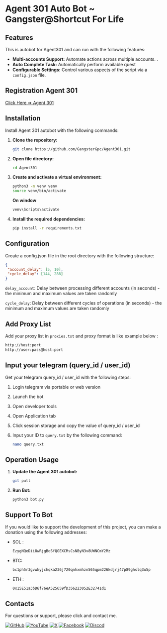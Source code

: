 # Agent 301 Auto Bot ~ Gangster@Shortcut For Life

## Features

This is autobot for Agent301 and can run with the following features:
- **Multi-accounts Support:** Automate actions across multiple accounts. .
- **Auto Complete Task:** Automatically perform available quest
- **Configurable Settings:** Control various aspects of the script via a `config.json` file.


## Registration Agent 301

 [Click Here => Agent 301](https://t.me/Agent301Bot/app?startapp=onetime6763203038)

## Installation

Install Agent 301 autobot  with the following commands:

1. **Clone the repository:**

   ```bash
   git clone https://github.com/GangsterGpc/Agent301.git
   ```

2. **Open file directory:**

   ```bash
   cd Agent301
   ```
3. **Create and activate a virtual environment:**
    ```bash
   python3 -m venv venv
   source venv/bin/activate
   ```
   **On window** 
   ```bash
   venv\Scripts\activate
   ```
4. **Install the required dependencies:**
   ```bash
   pip install -r requirements.txt
   ```
## Configuration
Create a config.json file in the root directory with the following structure:
   ```json
{
    "account_delay": [5, 10],
    "cycle_delay": [144, 288]
}
   ```
`delay_account`: Delay between processing different accounts (in seconds) - the minimum and maximum values are taken randomly

`cycle_delay`: Delay between different cycles of operations (in seconds) - the minimum and maximum values are taken randomly

## Add Proxy List

Add your proxy list in `proxies.txt` and proxy format is like example below :
```bash
http://host:port
http://user:pass@host:port
```
## Input your telegram (query_id / user_id)

Get your telegram query_id / user_id with the following steps:
1. Login telegram via portable or web version
2. Launch the bot
3. Open developer tools 
4. Open Application tab
5. Click session storage and copy the value of query_id / user_id
6. Input your ID to ` query.txt ` by the following command:

   ```bash
   nano query.txt
   ```

## Operation Usage
1. **Update the Agent 301 autobot:**
   ```bash
   git pull 
   ```
2. **Run Bot:**   

   ```bash
   python3 bot.py
   ```


## Support To Bot
If you would like to support the development of this project, you can make a donation using the following addresses:

-  SOL : 
   ```bash
   EzygNQeDii8wRjgBoSfQGEXCMsCsNByN3v8UWNCmY2Mz
   ```
-  BTC: 
   ```bash
   bc1ph5r3gvwkyjchqka236j720qnhxmhzn565qpm226kdjrj47p89ghslq3u5p
   ```
-  ETH : 
   ```bash
   0x15E51a3bD6f76eA525659fD356223052E32741d1
   ```

## Contacts
For questions or support, please click and contact me.

[![GitHub](https://img.icons8.com/color/96/github--v1.png)](https://github.com/GangsterGpc)
[![YouTube](https://img.icons8.com/color/96/youtube-play.png)](https://www.youtube.com/@Shortcut_4_Life)
[![X](https://img.icons8.com/nolan/96/twitterx.png)](https://x.com/gangster_gpc)
[![Facebook](https://img.icons8.com/fluency/96/facebook.png)](https://facebook.com/shortcut4life)
[![Discod](https://img.icons8.com/color/96/discord-new-logo.png)](https://discord.com/channels/@gangster_gpc)
